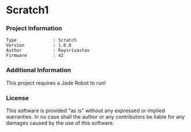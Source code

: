Scratch1
================



### Project Information
```
Type              : Scratch
Version           : 1.0.0
Author            : Raysrivastav
Firmware          : 42
```

### Additional Information
This project requires a Jade Robot to run!

### License
This software is provided "as is" without any expressed or implied warranties.  In no case shall the author or any contributors be liable for any damages caused by the use of this software.

